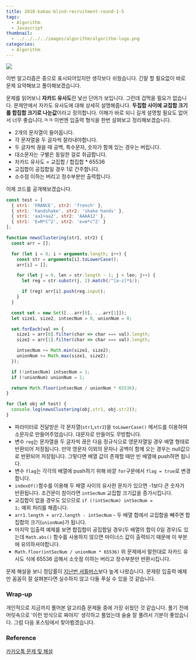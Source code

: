 ```yaml
---
title: 2018-kakao-blind-recruitment-round-1-5
tags:
  - Algorithm
  - Javascript
thumbnail:
  - ../../../../images/algorithm/algorithm-logo.png
categories:
  - Algorithm
---
```



![](../../../../images/algorithm/algorithm-logo.png)

이번 알고리즘은 중으로 표시되어있지만 생각보다 쉬웠습니다. 긴말 할 필요없이 바로 문제 요약해보고 풀이해보겠습니다.

문제를 읽어보니 **자카드 유사도**란 낯선 단어가 보입니다. 그런데 겁먹을 필요가 없습니다. 문제안에서 자카도 유사도에 대해 상세히 설명해줍니다. **두집합 사이에 교집합 크기를  합집합 크기로 나눈값**이라고 정의합니다. 이해가 바로 되니 길게 설명할 필요도 없어서 너무 좋습니다.ㅋㅋ 이번엔 입출력 형식을 한번 살펴보고 정리해보겠습니다.


* 2개의 문자열이 들어옵니다.
* 각 문자열을 두 글자씩 잘라내야합니다.
* 두 글자씩 끊을 때 공백, 특수문자, 숫자가 함께 있는 경우는 버립니다.
* 대소문자는 구별은 동일한 걸로 취급합니다.
* 자카드 유사도 = 교집합 / 합집합 * 65536
* 교집합이 공집합일 경우 1로 간주합니다.
* 소수점 이하는 버리고 정수부분만 출력합니다.

이제 코드를 공개해보겠습니다.

``` js
const test = [
  { str1: 'FRANCE', str2: 'french' },
  { str1: 'handshake', str2: 'shake hands' },
  { str1: 'aa1+aa2', str2: 'AAAA12' },
  { str1: 'E=M*C^2', str2: 'e=m*c^2' }
];

function newsClustering(str1, str2) {
  const arr = [];

  for (let i = 0; i < arguments.length; i++) {
    const str = arguments[i].toLowerCase();
    arr[i] = [];

    for (let j = 0, len = str.length - 1; j < len; j++) {
      let reg = str.substr(j, 2).match(/^[a-z]*$/);

      if (reg) arr[i].push(reg.input);
    }
  }

  const set = new Set([...arr[0], ...arr[1]]);
  let size1, size2, intsecNum = 0, unionNum = 0;

  set.forEach(val => {
    size1 = arr[0].filter(char => char === val).length;
    size2 = arr[1].filter(char => char === val).length;

    intsecNum += Math.min(size1, size2);
    unionNum += Math.max(size1, size2);
  });

  if (!intsecNum) intsecNum = 1;
  if (!unionNum) unionNum = 1;

  return Math.floor(intsecNum / unionNum * 65536);
}

for (let obj of test) {
  console.log(newsClustering(obj.str1, obj.str2));
}
```

* 파라미터로 전달받은 각 문자열(<code>str1</code>,<code>str2</code>)을 <code>toLowerCase()</code> 메서드를 이용하여 소문자로 만들어주었습니다. 대문자로 만들어도 무방합니다.
* 변수 <code>reg</code>는 문자열을 두 글자씩 끊은 다음 정규식으로 영문자열일 경우 배열 형태로 반환되어 저장됩니다. 만약 영문자 이외의 문자나 공백이 함께 오는 경우는 null값으로 반환되어 저장됩니다. 그렇다면 배열 값이 존재할 때만 빈 배열에 push하면 됩니다.
* 변수 <code>flag</code>는 각각의 배열에 push하기 위해 바깥 <code>for</code>구문에서 <code>flag = true</code>로 변경합니다.
* <code>indexOf()</code>함수를 이용해 두 배열 사이의 유사한 문자가 있으면 -1보다 큰 숫자가 반환됩니다. 조건문이 참이라면 <code>intSecNum</code> 교집합 크기값을 증가시킵니다.
* 교집합이 없을 경우도 있으므로 <code>if (!intSecNum) intSecNum = 1;</code> 예외 처리를 해줍니다.
* <code>arr1.length + arr2.length - intSecNum</code> - 두 배열 합에서 교집합을 빼주면 합집합의 크기(<code>unionNum</code>)가 됩니다.
* 마지막 입출력 예제를 보면 합집합이 공집합일 경우(두 배열의 합이 0일 경우)도 있는데 <code>Math.abs()</code> 함수를 사용하지 않으면 마이너스 값이 출력되기 때문에 이 부분에 유의하셔야합니다.
* <code>Math.floor(intSecNum / unionNum * 65536)</code> 위 문제에서 말한대로 자카드 유사도 식에 65536 곱해서 소숫점 이하는 버리고 정수부분만 반환시킵니다.


문제 해설을 보니 정답률이 [지난번 셔틀버스](https://jason0853.github.io/2018/03/02/2018-kakao-blind-recruitment-round-1-4/)보다 높게 나왔습니다. 문제랑 입출력 예제만 꼼꼼히 잘 살펴본다면 실수하지 않고 다들 푸실 수 있을 것 같습니다.

### Wrap-up

개인적으로 지금까지 풀어본 알고리즘 문제들 중에 가장 쉬웠던 것 같습니다. 풀기 전에 머릿속으로 '이런 방식으로 짜야지' 생각하고 풀었는데 술술 잘 풀려서 기분이 좋았습니다. 그럼 다음 포스팅에서 찾아뵙겠습니다.

### Reference

[카카오톡 문제 및 해설](http://tech.kakao.com/2017/09/27/kakao-blind-recruitment-round-1/)